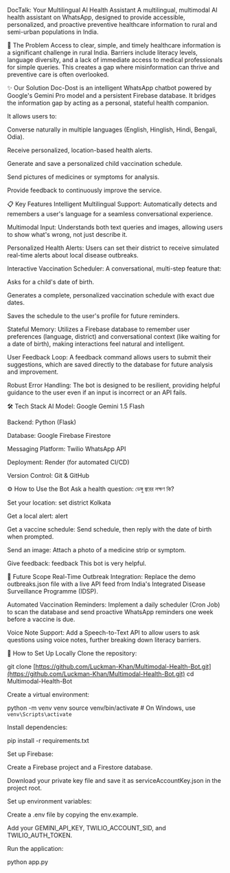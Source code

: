 DocTalk: Your Multilingual AI Health Assistant
A multilingual, multimodal AI health assistant on WhatsApp, designed to provide accessible, personalized, and proactive preventive healthcare information to rural and semi-urban populations in India.

🚀 The Problem
Access to clear, simple, and timely healthcare information is a significant challenge in rural India. Barriers include literacy levels, language diversity, and a lack of immediate access to medical professionals for simple queries. This creates a gap where misinformation can thrive and preventive care is often overlooked.

✨ Our Solution
Doc-Dost is an intelligent WhatsApp chatbot powered by Google's Gemini Pro model and a persistent Firebase database. It bridges the information gap by acting as a personal, stateful health companion.

It allows users to:

Converse naturally in multiple languages (English, Hinglish, Hindi, Bengali, Odia).

Receive personalized, location-based health alerts.

Generate and save a personalized child vaccination schedule.

Send pictures of medicines or symptoms for analysis.

Provide feedback to continuously improve the service.

📋 Key Features
Intelligent Multilingual Support: Automatically detects and remembers a user's language for a seamless conversational experience.

Multimodal Input: Understands both text queries and images, allowing users to show what's wrong, not just describe it.

Personalized Health Alerts: Users can set their district to receive simulated real-time alerts about local disease outbreaks.

Interactive Vaccination Scheduler: A conversational, multi-step feature that:

Asks for a child's date of birth.

Generates a complete, personalized vaccination schedule with exact due dates.

Saves the schedule to the user's profile for future reminders.

Stateful Memory: Utilizes a Firebase database to remember user preferences (language, district) and conversational context (like waiting for a date of birth), making interactions feel natural and intelligent.

User Feedback Loop: A feedback command allows users to submit their suggestions, which are saved directly to the database for future analysis and improvement.

Robust Error Handling: The bot is designed to be resilient, providing helpful guidance to the user even if an input is incorrect or an API fails.

🛠️ Tech Stack
AI Model: Google Gemini 1.5 Flash

Backend: Python (Flask)

Database: Google Firebase Firestore

Messaging Platform: Twilio WhatsApp API

Deployment: Render (for automated CI/CD)

Version Control: Git & GitHub

⚙️ How to Use the Bot
Ask a health question: ডেঙ্গু জ্বরের লক্ষণ কি?

Set your location: set district Kolkata

Get a local alert: alert

Get a vaccine schedule: Send schedule, then reply with the date of birth when prompted.

Send an image: Attach a photo of a medicine strip or symptom.

Give feedback: feedback This bot is very helpful.

🔮 Future Scope
Real-Time Outbreak Integration: Replace the demo outbreaks.json file with a live API feed from India's Integrated Disease Surveillance Programme (IDSP).

Automated Vaccination Reminders: Implement a daily scheduler (Cron Job) to scan the database and send proactive WhatsApp reminders one week before a vaccine is due.

Voice Note Support: Add a Speech-to-Text API to allow users to ask questions using voice notes, further breaking down literacy barriers.

🔧 How to Set Up Locally
Clone the repository:

git clone [https://github.com/Luckman-Khan/Multimodal-Health-Bot.git](https://github.com/Luckman-Khan/Multimodal-Health-Bot.git)
cd Multimodal-Health-Bot

Create a virtual environment:

python -m venv venv
source venv/bin/activate  # On Windows, use `venv\Scripts\activate`

Install dependencies:

pip install -r requirements.txt

Set up Firebase:

Create a Firebase project and a Firestore database.

Download your private key file and save it as serviceAccountKey.json in the project root.

Set up environment variables:

Create a .env file by copying the env.example.

Add your GEMINI_API_KEY, TWILIO_ACCOUNT_SID, and TWILIO_AUTH_TOKEN.

Run the application:

python app.py
